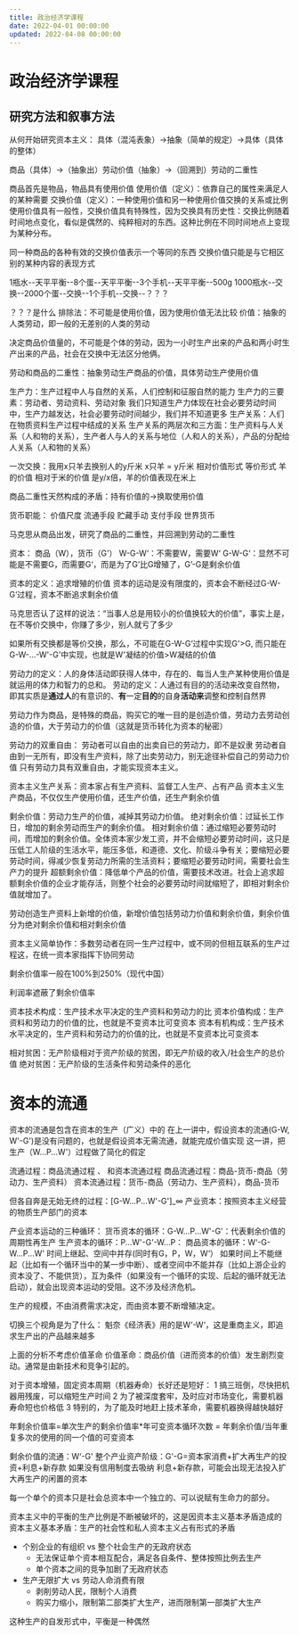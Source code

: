 ```yaml
---
title: 政治经济学课程
date: 2022-04-01 00:00:00
updated: 2022-04-08 00:00:00
---
```


# 政治经济学课程

## 研究方法和叙事方法

从何开始研究资本主义：
具体（混沌表象）→抽象（简单的规定）→具体（具体的整体）

商品（具体）→（抽象出）劳动价值（抽象）→（回溯到）劳动的二重性

商品首先是物品，物品具有使用价值
使用价值（定义）：依靠自己的属性来满足人的某种需要
交换价值（定义）：一种使用价值和另一种使用价值交换的关系或比例
使用价值具有一般性，交换价值具有特殊性，因为交换具有历史性：交换比例随着时间地点变化，看似是偶然的、纯粹相对的东西。这种比例在不同时间地点上变现为某种分布。

同一种商品的各种有效的交换价值表示一个等同的东西
交换价值只能是与它相区别的某种内容的表现方式

1瓶水--天平平衡--8个蛋--天平平衡--3个手机--天平平衡--500g
1000瓶水--交换--2000个蛋--交换--1个手机--交换--？？？

？？？是什么
排除法：不可能是使用价值，因为使用价值无法比较
价值：抽象的人类劳动，即一般的无差别的人类的劳动

决定商品价值量的，不可能是个体的劳动，因为一小时生产出来的产品和两小时生产出来的产品，社会在交换中无法区分他俩。

劳动和商品的二重性：抽象劳动生产商品的价值，具体劳动生产使用价值

生产力：生产过程中人与自然的关系，人们控制和征服自然的能力
生产力的三要素：劳动者、劳动资料、劳动对象
我们只知道生产力体现在社会必要劳动时间中，生产力越发达，社会必要劳动时间越少，我们并不知道更多
生产关系：人们在物质资料生产过程中结成的关系
生产关系的两层次和三方面：生产资料与人关系（人和物的关系），生产者人与人的关系与地位（人和人的关系），产品的分配给人关系（人和物的关系）

一次交换：我用x只羊去换别人的y斤米
x只羊              =   y斤米
相对价值形式     等价形式
羊的价值 相对于米的价值 是y/x倍，羊的价值表现在米上

商品二重性天然构成的矛盾：持有价值的→换取使用价值

货币职能：
价值尺度
流通手段
贮藏手动
支付手段
世界货币

马克思从商品出发，研究了商品的二重性，并回溯到劳动的二重性

资本：
商品（W），货币（G'）
W-G-W‘：不需要W，需要W‘
G-W-G‘：显然不可能是不需要G，而需要G‘，而是为了G’比G增殖了，G’-G是剩余价值

资本的定义：追求增殖的价值
资本的运动是没有限度的，资本会不断经过G-W-G‘过程，资本不断追求剩余价值

马克思否认了这样的说法：“当事人总是用较小的价值换较大的价值”，事实上是，在不等价交换中，你赚了多少，别人就亏了多少

如果所有交换都是等价交换，那么，不可能在G-W-G‘过程中实现G'>G, 而只能在G-W-...-W'-G'中实现，也就是W'凝结的价值>W凝结的价值

劳动力的定义：人的身体活动即获得人体中，存在的、每当人生产某种使用价值是就运用的体力和智力的总和。
劳动的定义：人通过有目的的活动来改变自然物，即其实质是**通过人**的有意识的、**有**一定**目的**的自身**活动来**调整和控制自然界

劳动力作为商品，是特殊的商品，购买它的唯一目的是创造价值，劳动力去劳动创造的价值，大于劳动力的价值（这就是货币转化为资本的秘密）

劳动力的双重自由：
劳动者可以自由的出卖自已的劳动力，即不是奴隶
劳动者自由到一无所有，即没有生产资料，除了出卖劳动力，别无途径补偿自己的劳动力价值
只有劳动力具有双重自由，才能实现资本主义。

资本主义生产关系：资本家占有生产资料、监督工人生产、占有产品
资本主义生产商品，不仅仅生产使用价值，还生产价值，还生产剩余价值

剩余价值：劳动力生产的价值，减掉其劳动力价值。
绝对剩余价值：过延长工作日，增加的剩余劳动而生产的剩余价值。
相对剩余价值：通过缩短必要劳动时间，而增加的剩余价值。全体资本家少发工资，并不会缩短必要劳动时间，这只是压低工人阶级的生活水平，能压多低，和道德、文化、阶级斗争有关；要缩短必要劳动时间，得减少恢复劳动力所需的生活资料；要缩短必要劳动时间，需要社会生产力的提升
超额剩余价值：降低单个产品的价值，需要技术改进。社会上追求超额剩余价值的企业才能存活，则整个社会的必要劳动时间就缩短了，即相对剩余价值就增加了。

劳动创造生产资料上新增的价值，新增价值包括劳动力价值和剩余价值，剩余价值分为绝对剩余价值和相对剩余价值

资本主义简单协作：多数劳动者在同一生产过程中，或不同的但相互联系的生产过程这，在统一资本家指挥下协同劳动

剩余价值率一般在100%到250%（现代中国）

利润率遮蔽了剩余价值率

资本技术构成：生产技术水平决定的生产资料和劳动力的比
资本价值构成：生产资料和劳动力的价值的比，也就是不变资本比可变资本
资本有机构成：生产技术水平决定的，生产资料和劳动力的价值的比，也就是不变资本比可变资本

相对贫困：无产阶级相对于资产阶级的贫困，即无产阶级的收入/社会生产的总价值
绝对贫困：无产阶级的生活条件和劳动条件的恶化

# 资本的流通
资本的流通是包含在资本的生产（广义）中的
在上一讲中，假设资本的流通(G-W, W'-G')是没有问题的，也就是假设资本无需流通，就能完成价值实现
这一讲，把生产（W...P...W'）过程做了简化的假定

流通过程：商品流通过程 、 和资本流通过程
商品流通过程：商品-货币-商品（劳动力、生产资料）
资本流通过程：货币-商品（劳动力、生产资料），商品-货币

但各自奔是无始无终的过程：[G-W...P...W'-G']_∞
产业资本：按照资本主义经营的物质生产部门的资本

产业资本运动的三种循环：
货币资本的循环：G-W...P...W'-G'：代表剩余价值的周期性再生产
生产资本的循环：P...W'-G'-W...P：
商品资本的循环：W‘-G-W...P...W'
时间上继起、空间中并存(同时有G，P，W，W‘）
如果时间上不能继起（比如有一个循环当中的某一步中断）、或者空间中不能并存（比如上游企业的资本没了、不能供货），互为条件（如果没有一个循环的实现、后起的循环就无法启动），就会出现资本运动的受阻。这不涉及经济危机。

生产的规模，不由消费需求决定，而由资本要不断增殖决定。

切换三个视角是为了什么：
魁奈《经济表》用的是W‘-W‘，这是重商主义，即追求生产出的产品越来越多

上面的分析不考虑价值革命
价值革命：商品价值（进而资本的价值）发生剧烈变动。通常是由新技术和竞争引起的。

对于资本增殖，固定资本周期（机器寿命）长好还是短好：
1 搞三班倒，尽快把机器用残废，可以缩短生产时间
2 为了被深度套牢，及时应对市场变化，需要机器寿命短也价格低
3 特别的，为了能及时地赶上技术革命，需要机器换得越快越好

年剩余价值率=单次生产的剩余价值率*年可变资本循环次数 = 年剩余价值/当年重复多次的使用的同一个值的可变资本

剩余价值的流通：W‘-G'
整个产业资产阶级：G'-G=资本家消费+扩大再生产的投资+利息+新存款
如果没有信用制度去吸纳 利息+新存款，可能会出现无法投入扩大再生产的闲置的资本

每一个单个的资本只是社会总资本中一个独立的、可以说赋有生命力的部分。

资本主义中的平衡的生产比例是不断被破坏的，这是因资本主义基本矛盾造成的
资本主义基本矛盾：生产的社会性和私人资本主义占有形式的矛盾
* 个别企业的有组织 vs 整个社会生产的无政府状态
	* 无法保证单个资本相互配合，满足各自条件、整体按照比例去生产
	* 单个资本之间的竞争加剧了无政府状态
* 生产无限扩大 vs 劳动人命消费有限
	* 剥削劳动人民，限制个人消费
	* 购买力缩小，限制第二部类扩大生产，进而限制第一部类扩大生产

这种生产的自发形式中，平衡是一种偶然
